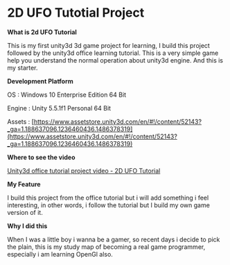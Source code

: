 # 2D UFO Tutotial Project

__What is 2d UFO Tutorial__

This is my first unity3d 3d game project for learning, I build this project followed by the unity3d office learning tutorial.
This is a very simple game help you understand the normal operation about unity3d engine. And this is my starter.

__Development Platform__

OS : Windows 10 Enterprise Edition 64 Bit

Engine : Unity 5.5.1f1 Personal 64 Bit 

Assets : [https://www.assetstore.unity3d.com/en/#!/content/52143?_ga=1.188637096.1236460436.1486378319](https://www.assetstore.unity3d.com/en/#!/content/52143?_ga=1.188637096.1236460436.1486378319)

__Where to see the video__

[Unity3d office tutorial project video - 2D UFO Tutorial](https://unity3d.com/learn/tutorials/projects/2d-ufo-tutorial)

__My Feature__

I build this project from the office tutorial but i will add something i feel interesting, in other words, i follow the 
tutorial but I build my own game version of it.

__Why I did this__

When I was a little boy i wanna be a gamer, so recent days i decide to pick the plain, this is my study map of
becoming a real game programmer, especially i am learning OpenGl also.